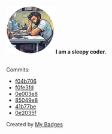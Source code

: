 <img src="https://github.com/my-badges/my-badges/blob/master/src/all-badges/time-of-commit/sleepy-coder.png?raw=true" alt="I am a sleepy coder." title="I am a sleepy coder." width="128">
<strong>I am a sleepy coder.</strong>
<br><br>

Commits:

- <a href="https://github.com/alexkunin/payever-frontend-assessment/commit/f04b706b448c8a964b929f6e6977bffd1bef3d50">f04b706</a>
- <a href="https://github.com/alexkunin/payever-frontend-assessment/commit/f0fe3fd447be545dac76649a93600a1d8d427983">f0fe3fd</a>
- <a href="https://github.com/alexkunin/alexkunin/commit/0e003e80dcffc14caa647907d0e6c2877fd18988">0e003e8</a>
- <a href="https://github.com/alexkunin/alexkunin/commit/85049e83b3cdc060f7b81176ea0694d2789a11b2">85049e8</a>
- <a href="https://github.com/alexkunin/alexkunin/commit/41b77be9b36ca747b2d9f2b8590b36206d8acda1">41b77be</a>
- <a href="https://github.com/alexkunin/mat-dialog-directive/commit/0e2035fb85ad62549ba70f3d69c0c93e64f169dd">0e2035f</a>


Created by <a href="https://github.com/my-badges/my-badges">My Badges</a>